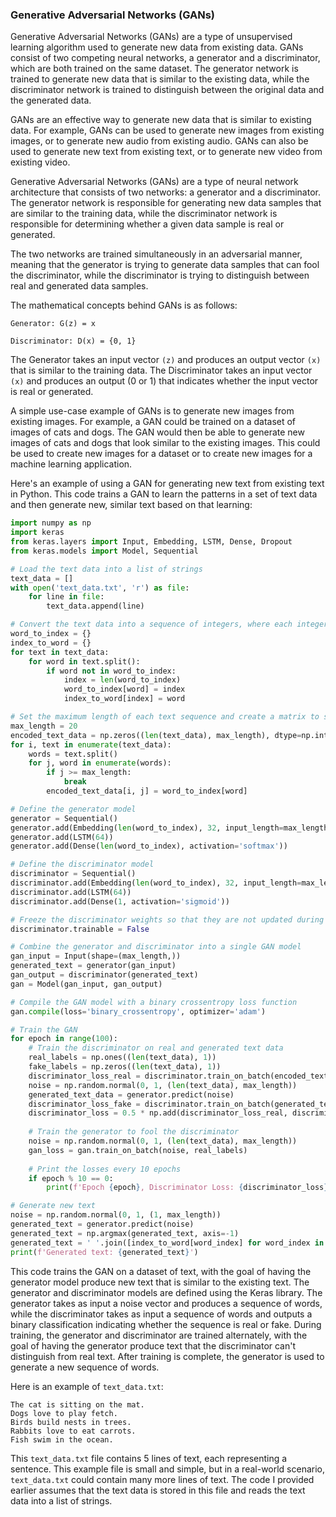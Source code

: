 ### Generative Adversarial Networks (GANs)

Generative Adversarial Networks (GANs) are a type of unsupervised learning algorithm used to generate new data from existing data. GANs consist of two competing neural networks, a generator and a discriminator, which are both trained on the same dataset. The generator network is trained to generate new data that is similar to the existing data, while the discriminator network is trained to distinguish between the original data and the generated data.

GANs are an effective way to generate new data that is similar to existing data. For example, GANs can be used to generate new images from existing images, or to generate new audio from existing audio. GANs can also be used to generate new text from existing text, or to generate new video from existing video.

Generative Adversarial Networks (GANs) are a type of neural network architecture that consists of two networks: a generator and a discriminator. The generator network is responsible for generating new data samples that are similar to the training data, while the discriminator network is responsible for determining whether a given data sample is real or generated. 

The two networks are trained simultaneously in an adversarial manner, meaning that the generator is trying to generate data samples that can fool the discriminator, while the discriminator is trying to distinguish between real and generated data samples.

The mathematical concepts behind GANs is as follows:
```
Generator: G(z) = x

Discriminator: D(x) = {0, 1}
```
The Generator takes an input vector `(z)` and produces an output vector `(x)` that is similar to the training data. The Discriminator takes an input vector `(x)` and produces an output (0 or 1) that indicates whether the input vector is real or generated.

A simple use-case example of GANs is to generate new images from existing images. For example, a GAN could be trained on a dataset of images of cats and dogs. The GAN would then be able to generate new images of cats and dogs that look similar to the existing images. This could be used to create new images for a dataset or to create new images for a machine learning application.

Here's an example of using a GAN for generating new text from existing text in Python. This code trains a GAN to learn the patterns in a set of text data and then generate new, similar text based on that learning:
```python
import numpy as np
import keras
from keras.layers import Input, Embedding, LSTM, Dense, Dropout
from keras.models import Model, Sequential

# Load the text data into a list of strings
text_data = []
with open('text_data.txt', 'r') as file:
    for line in file:
        text_data.append(line)

# Convert the text data into a sequence of integers, where each integer represents a unique word
word_to_index = {}
index_to_word = {}
for text in text_data:
    for word in text.split():
        if word not in word_to_index:
            index = len(word_to_index)
            word_to_index[word] = index
            index_to_word[index] = word

# Set the maximum length of each text sequence and create a matrix to store the encoded text data
max_length = 20
encoded_text_data = np.zeros((len(text_data), max_length), dtype=np.int32)
for i, text in enumerate(text_data):
    words = text.split()
    for j, word in enumerate(words):
        if j >= max_length:
            break
        encoded_text_data[i, j] = word_to_index[word]

# Define the generator model
generator = Sequential()
generator.add(Embedding(len(word_to_index), 32, input_length=max_length))
generator.add(LSTM(64))
generator.add(Dense(len(word_to_index), activation='softmax'))

# Define the discriminator model
discriminator = Sequential()
discriminator.add(Embedding(len(word_to_index), 32, input_length=max_length))
discriminator.add(LSTM(64))
discriminator.add(Dense(1, activation='sigmoid'))

# Freeze the discriminator weights so that they are not updated during training
discriminator.trainable = False

# Combine the generator and discriminator into a single GAN model
gan_input = Input(shape=(max_length,))
generated_text = generator(gan_input)
gan_output = discriminator(generated_text)
gan = Model(gan_input, gan_output)

# Compile the GAN model with a binary crossentropy loss function
gan.compile(loss='binary_crossentropy', optimizer='adam')

# Train the GAN
for epoch in range(100):
    # Train the discriminator on real and generated text data
    real_labels = np.ones((len(text_data), 1))
    fake_labels = np.zeros((len(text_data), 1))
    discriminator_loss_real = discriminator.train_on_batch(encoded_text_data, real_labels)
    noise = np.random.normal(0, 1, (len(text_data), max_length))
    generated_text_data = generator.predict(noise)
    discriminator_loss_fake = discriminator.train_on_batch(generated_text_data, fake_labels)
    discriminator_loss = 0.5 * np.add(discriminator_loss_real, discriminator_loss_fake)
    
    # Train the generator to fool the discriminator
    noise = np.random.normal(0, 1, (len(text_data), max_length))
    gan_loss = gan.train_on_batch(noise, real_labels)
    
    # Print the losses every 10 epochs
    if epoch % 10 == 0:
        print(f'Epoch {epoch}, Discriminator Loss: {discriminator_loss}, Generator Loss: {gan_loss}')

# Generate new text
noise = np.random.normal(0, 1, (1, max_length))
generated_text = generator.predict(noise)
generated_text = np.argmax(generated_text, axis=-1)
generated_text = ' '.join([index_to_word[word_index] for word_index in generated_text[0]])
print(f'Generated text: {generated_text}')
```

This code trains the GAN on a dataset of text, with the goal of having the generator model produce new text that is similar to the existing text. The generator and discriminator models are defined using the Keras library. The generator takes as input a noise vector and produces a sequence of words, while the discriminator takes as input a sequence of words and outputs a binary classification indicating whether the sequence is real or fake. During training, the generator and discriminator are trained alternately, with the goal of having the generator produce text that the discriminator can't distinguish from real text. After training is complete, the generator is used to generate a new sequence of words.

Here is an example of `text_data.txt`:
```
The cat is sitting on the mat.
Dogs love to play fetch.
Birds build nests in trees.
Rabbits love to eat carrots.
Fish swim in the ocean.
```

This `text_data.txt` file contains 5 lines of text, each representing a sentence. This example file is small and simple, but in a real-world scenario, `text_data.txt` could contain many more lines of text. The code I provided earlier assumes that the text data is stored in this file and reads the text data into a list of strings.